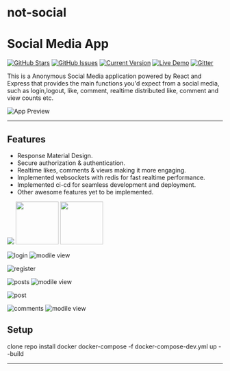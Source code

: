 # not-social
Social Media App
============
[![GitHub Stars](https://img.shields.io/github/stars/IgorAntun/node-chat.svg)](https://github.com/taraksuthar1999/not-social) [![GitHub Issues](https://img.shields.io/github/issues/IgorAntun/node-chat.svg)](https://github.com/taraksuthar1999/not-social/issues) [![Current Version](https://img.shields.io/badge/version-1.0.7-green.svg)](https://github.com/taraksuthar1999/not-social) [![Live Demo](https://img.shields.io/badge/demo-online-green.svg)]() [![Gitter](https://badges.gitter.im/Join%20Chat.svg)]()

This is a Anonymous Social Media application powered by React and Express that provides the main functions you'd expect from a social media, such as login,logout, like, comment, realtime distributed like, comment and view counts etc.

![App Preview]()

---

## Features
- Response Material Design.
- Secure authorization & authentication.
- Realtime likes, comments & views making it more engaging.
- Implemented websockets with redis for fast realtime performance.
- Implemented ci-cd for seamless development and deployment.
- Other awesome features yet to be implemented.



<p float="left">
  <img src="https://github.com/taraksuthar1999/not-social/blob/main/client/public/m-login.png?raw=true"/>
  <img src="https://github.com/taraksuthar1999/not-social/blob/main/client/public/m-posts.png?raw=true" width="100" /> 
  <img src="https://github.com/taraksuthar1999/not-social/blob/main/client/public/logout.png?raw=true" width="100" />
</p>


![login](https://github.com/taraksuthar1999/not-social/blob/main/client/public/login.png?raw=true)
![modile view](https://github.com/taraksuthar1999/not-social/blob/main/client/public/m-login.png?raw=true)

![register](https://github.com/taraksuthar1999/not-social/blob/main/client/public/register.png?raw=true)

![posts](https://github.com/taraksuthar1999/not-social/blob/main/client/public/posts.png?raw=true)
![modile view](https://github.com/taraksuthar1999/not-social/blob/main/client/public/m-posts.png?raw=true)

![post](https://github.com/taraksuthar1999/not-social/blob/main/client/public/post.png?raw=true)

![comments](https://github.com/taraksuthar1999/not-social/blob/main/client/public/comments.png?raw=true)
![modile view](https://github.com/taraksuthar1999/not-social/blob/main/client/public/logout.png?raw=true)

## Setup

clone repo
install docker
docker-compose -f docker-compose-dev.yml up --build

---

